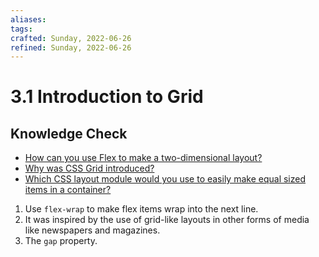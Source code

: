 ```yaml
---
aliases: 
tags: 
crafted: Sunday, 2022-06-26
refined: Sunday, 2022-06-26
---
```


# 3.1 Introduction to Grid

## Knowledge Check

- [How can you use Flex to make a two-dimensional layout?](https://www.theodinproject.com/lessons/node-path-intermediate-html-and-css-introduction-to-grid#a-look-back-at-flex)
- [Why was CSS Grid introduced?](https://www.theodinproject.com/lessons/node-path-intermediate-html-and-css-introduction-to-grid#what-the-grid)
- [Which CSS layout module would you use to easily make equal sized items in a container?](https://www.theodinproject.com/lessons/node-path-intermediate-html-and-css-introduction-to-grid#what-the-grid)

1. Use `flex-wrap` to make flex items wrap into the next line.
2. It was inspired by the use of grid-like layouts in other forms of media like newspapers and magazines.
3. The `gap` property.
